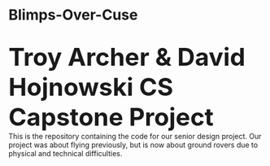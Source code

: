 # Blimps-Over-Cuse

<br><strong><font size="30">Troy Archer & David Hojnowski CS Capstone Project</font></strong><br>
This is the repository containing the code for our senior design project. Our project was about flying previously, but is now about ground rovers due to physical and technical difficulties.

